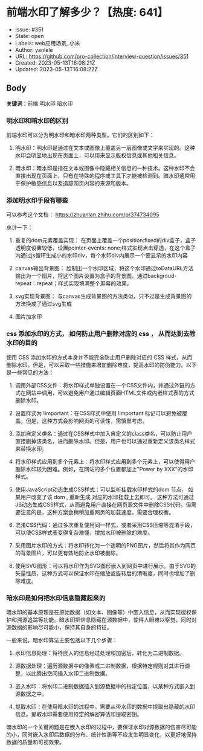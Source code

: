 # 前端水印了解多少？【热度: 641】

- Issue: #351
- State: open
- Labels: web应用场景, 小米
- Author: yanlele
- URL: https://github.com/pro-collection/interview-question/issues/351
- Created: 2023-05-13T16:08:21Z
- Updated: 2023-05-13T16:08:22Z

## Body

**关键词**：前端 明水印 暗水印

### 明水印和暗水印的区别

前端水印可以分为明水印和暗水印两种类型。它们的区别如下：

1. 明水印：明水印是通过在文本或图像上覆盖另一层图像或文字来实现的。这种水印会明显地出现在页面上，可以用来显示版权信息或其他相关信息。

2. 暗水印：暗水印是指在文本或图像中隐藏相关信息的一种技术。这种水印不会直接出现在页面上，只有在特殊的程序或工具下才能被检测到。暗水印通常用于保护敏感信息以及追踪网页内容的来源和版本。



### 添加明水印手段有哪些

可以参考这个文档： https://zhuanlan.zhihu.com/p/374734095

总计一下：

1. 重复的dom元素覆盖实现： 在页面上覆盖一个position:fixed的div盒子，盒子透明度设置较低，设置pointer-events: none;样式实现点击穿透，在这个盒子内通过js循环生成小的水印div，每个水印div内展示一个要显示的水印内容

2. canvas输出背景图： 绘制出一个水印区域，将这个水印通过toDataURL方法输出为一个图片，将这个图片设置为盒子的背景图，通过backgroud-repeat：repeat；样式实现填满整个屏幕的效果。

3. svg实现背景图： 与canvas生成背景图的方法类似，只不过是生成背景图的方法换成了通过svg生成

4. 图片加水印


### css 添加水印的方式， 如何防止用户删除对应的 css ， 从而达到去除水印的目的

使用 CSS 添加水印的方式本身并不能完全防止用户删除对应的 CSS 样式，从而删除水印。但是，可以采取一些措施来增加删除难度，提高水印的防伪能力。以下是一些常见的方法：

1. 调用外部CSS文件：将水印样式单独设置在一个CSS文件内，并通过外链的方式在网站中调用，可以避免用户通过编辑页面HTML文件或内嵌样式表的方式删除水印。

2. 设置样式为 !important：在CSS样式中使用 !important 标记可以避免被覆盖。但是，这种方式会影响网页的可读性，需慎重考虑。

3. 添加自定义类名：通过在CSS样式中加入自定义的class类名，可以防止用户直接删掉该类名，进而删除水印。但是，用户也可以通过重新定义该类名样式来替换水印。

4. 将水印样式应用到多个元素上：将水印样式应用到多个元素上，可以使得用户删除水印较为困难。例如，在网站的多个位置都加上"Power by XXX"的水印样式。

5. 使用JavaScript动态生成CSS样式：可以监听挂载水印样式的dom 节点， 如果用户改变了该 dom , 重新生成 对应的水印挂载上去即可。 这种方法可通过JS动态生成CSS样式，从而避免用户直接在网页源文件中删除CSS代码。但需要注意的是，这种方案会稍稍加重网页的加载速度，需要合理权衡。

6. 混淆CSS代码：通过多次重复使用同一样式，或者采用CSS压缩等混淆手段，可以使CSS样式表变得复杂难懂，增加水印被删除的难度。

7. 采用图片水印的方式：将水印转化为一个透明的PNG图片，然后将其作为网页的背景图片，可以更有效地防止水印被删除。

8. 使用SVG图形：可以将水印作为SVG图形嵌入到网页中进行展示。由于SVG的矢量性质，这种方式可以保证水印在缩放或旋转后的清晰度，同时也增加了删除难度。


### 暗水印是如何把水印信息隐藏起来的

暗水印的基本原理是在原始数据（如文本、图像等）中嵌入信息，从而实现版权保护和溯源追踪等功能。暗水印把信息隐藏在源数据中，使得人眼难以察觉，同时对源数据的影响尽可能小，保持其自身的特征。

一般来说，暗水印算法主要包括以下几个步骤：

1. 水印信息处理：将待嵌入的信息经过处理和加密后，转化为二进制数据。

2. 源数据处理：遍历源数据中的像素或二进制数据，根据特定规则对其进行调整，以此腾出空间插入水印二进制数据。

3. 嵌入水印：将水印二进制数据插入到源数据中的指定位置，以某种方式嵌入到源数据之中。

4. 提取水印：在使用暗水印的过程中，需要从带水印的数据中提取出隐藏的水印信息。提取水印需要使用特定的解密算法和提取密钥。

暗水印的一个关键问题是在嵌入水印的过程中，要保证水印对源数据的伤害尽可能的小，同时嵌入水印后数据的分布、统计性质等不应发生明显变化，以更好地保持数据的质量和可视效果。


